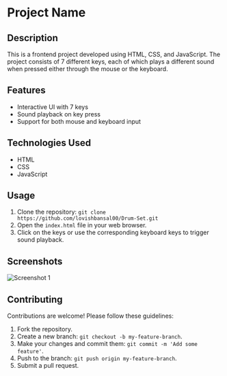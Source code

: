 # Project Name

## Description
This is a frontend project developed using HTML, CSS, and JavaScript. The project consists of 7 different keys, each of which plays a different sound when pressed either through the mouse or the keyboard.

## Features
- Interactive UI with 7 keys
- Sound playback on key press
- Support for both mouse and keyboard input

## Technologies Used
- HTML
- CSS
- JavaScript

## Usage
1. Clone the repository: `git clone https://github.com/lovishbansal00/Drum-Set.git`
2. Open the `index.html` file in your web browser.
3. Click on the keys or use the corresponding keyboard keys to trigger sound playback.

## Screenshots
![Screenshot 1](/screenshots/Screenshot-2023-06-07-163838.png)
<!-- ![Screenshot 2](/screenshots/screenshot2.png) -->

## Contributing
Contributions are welcome! Please follow these guidelines:
1. Fork the repository.
2. Create a new branch: `git checkout -b my-feature-branch`.
3. Make your changes and commit them: `git commit -m 'Add some feature'`.
4. Push to the branch: `git push origin my-feature-branch`.
5. Submit a pull request.
